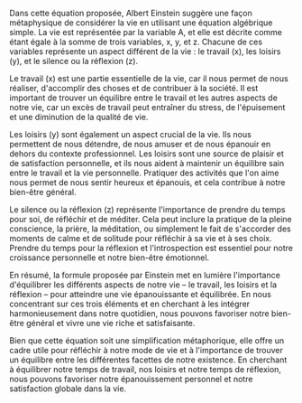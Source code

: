 Dans cette équation proposée, Albert Einstein suggère une façon métaphysique de considérer la vie en utilisant une équation algébrique simple. La vie est représentée par la variable A, et elle est décrite comme étant égale à la somme de trois variables, x, y, et z. Chacune de ces variables représente un aspect différent de la vie : le travail (x), les loisirs (y), et le silence ou la réflexion (z).

Le travail (x) est une partie essentielle de la vie, car il nous permet de nous réaliser, d'accomplir des choses et de contribuer à la société. Il est important de trouver un équilibre entre le travail et les autres aspects de notre vie, car un excès de travail peut entraîner du stress, de l'épuisement et une diminution de la qualité de vie.

Les loisirs (y) sont également un aspect crucial de la vie. Ils nous permettent de nous détendre, de nous amuser et de nous épanouir en dehors du contexte professionnel. Les loisirs sont une source de plaisir et de satisfaction personnelle, et ils nous aident à maintenir un équilibre sain entre le travail et la vie personnelle. Pratiquer des activités que l'on aime nous permet de nous sentir heureux et épanouis, et cela contribue à notre bien-être général.

Le silence ou la réflexion (z) représente l'importance de prendre du temps pour soi, de réfléchir et de méditer. Cela peut inclure la pratique de la pleine conscience, la prière, la méditation, ou simplement le fait de s'accorder des moments de calme et de solitude pour réfléchir à sa vie et à ses choix. Prendre du temps pour la réflexion et l'introspection est essentiel pour notre croissance personnelle et notre bien-être émotionnel.

En résumé, la formule proposée par Einstein met en lumière l'importance d'équilibrer les différents aspects de notre vie – le travail, les loisirs et la réflexion – pour atteindre une vie épanouissante et équilibrée. En nous concentrant sur ces trois éléments et en cherchant à les intégrer harmonieusement dans notre quotidien, nous pouvons favoriser notre bien-être général et vivre une vie riche et satisfaisante.

Bien que cette équation soit une simplification métaphorique, elle offre un cadre utile pour réfléchir à notre mode de vie et à l'importance de trouver un équilibre entre les différentes facettes de notre existence. En cherchant à équilibrer notre temps de travail, nos loisirs et notre temps de réflexion, nous pouvons favoriser notre épanouissement personnel et notre satisfaction globale dans la vie.